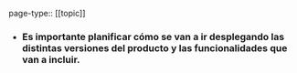 page-type:: [[topic]]
- ### Es importante planificar cómo se van a ir desplegando las distintas versiones del producto y las funcionalidades que van a incluir.


